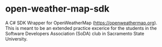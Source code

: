 # open-weather-map-sdk
A C# SDK Wrapper for OpenWeatherMap (https://openweathermap.org). This is meant to be an extended practice excerice for the students in the Software Developers Association (SoDA) club in Sacramento State University.
